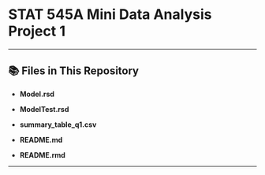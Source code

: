 STAT 545A Mini Data Analysis Project 1
================

------------------------------------------------------------------------

## 📚 **Files in This Repository**

- **Model.rsd**

- **ModelTest.rsd**

- **summary_table_q1.csv**

- **README.md**

- **README.rmd**

------------------------------------------------------------------------
